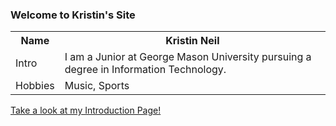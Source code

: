 ### Welcome to Kristin's Site


<table>
  <tr>
    <th>Name</th>
    <th>Kristin Neil</th>
     </tr>
  <tr>
    <td>Intro</td>
    <td>I am a Junior at George Mason University pursuing a degree in Information Technology.</td>
     </tr>
  <tr>
    <td>Hobbies</td>
    <td>Music, Sports</td>
    </tr>
</table>

<a href="https://kdneil7.github.io/GMU/Introduction.md/">Take a look at my Introduction Page!</a>
